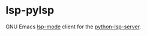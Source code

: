 # lsp-pylsp

GNU Emacs [lsp-mode](https://github.com/emacs-lsp/lsp-mode) client for
the
[python-lsp-server](https://github.com/python-lsp/python-lsp-server).
